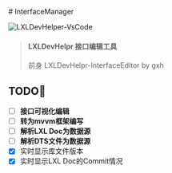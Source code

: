 ﻿﻿﻿﻿# InterfaceManager

![LXLDevHelper-VsCode](https://socialify.git.ci/LiteLDev-LXL/LXLDevHelper/image?font=Inter&forks=1&logo=https%3A%2F%2Fftp.bmp.ovh%2Fimgs%2F2021%2F07%2F330e4ee02ded7b58.png&pattern=Signal&pulls=1&stargazers=1&theme=Light)

> #### LXLDevHelpr 接口编辑工具
>
> 前身 LXLDevHelpr-InterfaceEditor by gxh

## TODO🎇

- [ ] **接口可视化编辑**
- [ ] **转为mvvm框架编写**
- [ ] **解析LXL Doc为数据源**
- [ ] **解析DTS文件为数据源**
- [x] 实时显示库文件版本
- [x] 实时显示LXL Doc的Commit情况
